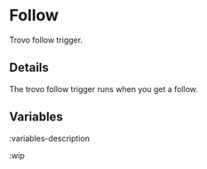 # Follow
Trovo follow trigger.

## Details
The trovo follow trigger runs when you get a follow.

## Variables
:variables-description

:wip
